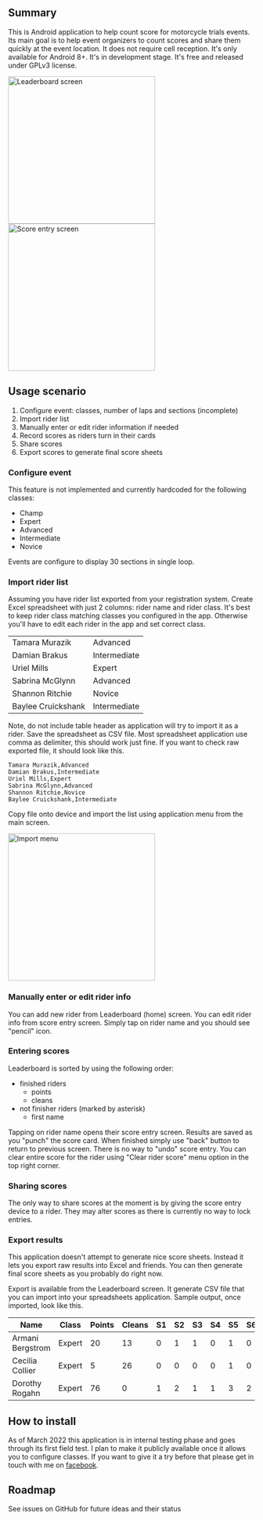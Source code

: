 ## Summary

This is Android application to help count score for motorcycle trials events.
Its main goal is to help event organizers to count scores and share them quickly at the event location.
It does not require cell reception.
It's only available for Android 8+.
It's in development stage.
It's free and released under GPLv3 license.

<img src="img/leaderboard.png" width="300" alt="Leaderboard screen" />

<img src="img/score-entry.png" width="300" alt="Score entry screen" />

## Usage scenario
1. Configure event: classes, number of laps and sections (incomplete)  
2. Import rider list
3. Manually enter or edit rider information if needed
4. Record scores as riders turn in their cards
5. Share scores
6. Export scores to generate final score sheets

### Configure event
This feature is not implemented and currently hardcoded for the following classes:
* Champ
* Expert
* Advanced
* Intermediate
* Novice

Events are configure to display 30 sections in single loop.

### Import rider list
Assuming you have rider list exported from your registration system. 
Create Excel spreadsheet with just 2 columns: rider name and rider class.
It's best to keep rider class matching classes you configured in the app.
Otherwise you'll have to edit each rider in the app and set correct class.

| | | 
| --- | --- |
| Tamara Murazik | Advanced |
| Damian Brakus | Intermediate |
| Uriel Mills | Expert |
| Sabrina McGlynn | Advanced | 
| Shannon Ritchie | Novice |
| Baylee Cruickshank | Intermediate |

Note, do not include table header as application will try to import it as a rider.
Save the spreadsheet as CSV file.
Most spreadsheet application use comma as delimiter, this should work just fine.
If you want to check raw exported file, it should look like this.

```csv
Tamara Murazik,Advanced
Damian Brakus,Intermediate
Uriel Mills,Expert
Sabrina McGlynn,Advanced
Shannon Ritchie,Novice
Baylee Cruickshank,Intermediate
```

Copy file onto device and import the list using application menu from the main screen.

<img src="img/import-riders.png" width="300" alt="Import menu" />

### Manually enter or edit rider info

You can add new rider from Leaderboard (home) screen.
You can edit rider info from score entry screen. 
Simply tap on rider name and you should see "pencil" icon.

### Entering scores
Leaderboard is sorted by using the following order:

* finished riders
  * points
  * cleans
* not finisher riders (marked by asterisk)
  * first name

Tapping on rider name opens their score entry screen.
Results are saved as you "punch" the score card.
When finished simply use "back" button to return to previous screen.
There is no way to "undo" score entry.
You can clear entire score for the rider using "Clear rider score" menu option in the top right corner.

### Sharing scores
The only way to share scores at the moment is by giving the score entry device to a rider.
They may alter scores as there is currently no way to lock entries.

### Export results
This application doesn't attempt to generate nice score sheets. 
Instead it lets you export raw results into Excel and friends.
You can then generate final score sheets as you probably do right now.

Export is available from the Leaderboard screen.
It generate CSV file that you can import into your spreadsheets application.
Sample output, once imported, look like this.

| Name | Class | Points | Cleans | S1 | S2 | S3 | S4 | S5 | S6 | S7 | S8 | S9 | S10 | S11 | S12 | S13 |
| --- | --- | --- | --- | --- | --- | --- | --- | --- | --- | --- | --- | --- | --- | --- | --- | --- |
| Armani Bergstrom | Expert | 20 | 13 | 0 | 1 | 1 | 0 | 1 | 0 | 1 | 0 | 0 | 0 | 1 | 1 | 2 |  
| Cecilia Collier | Expert | 5   | 26 | 0 | 0 | 0 | 0 | 1 | 0 | 0 | 0 | 0 | 0 | 0 | 0 | 0 | 
| Dorothy Rogahn | Expert | 76   |  0 | 1 | 2 | 1 | 1 | 3 | 2 | 5 | 3 | 2 | 3 | 2 | 1 | 2 |

## How to install
As of March 2022 this application is in internal testing phase and goes through its first field test. 
I plan to make it publicly available once it allows you to configure classes.
If you want to give it a try before that please get in touch with me on [facebook](https://www.facebook.com/vitali.yakavenka/).

## Roadmap
See issues on GitHub for future ideas and their status 
